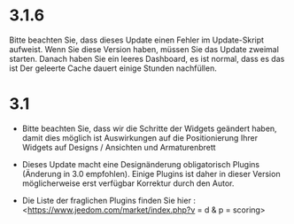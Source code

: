 3.1.6 
=====

Bitte beachten Sie, dass dieses Update einen Fehler im Update-Skript aufweist.
Wenn Sie diese Version haben, müssen Sie das Update zweimal starten.
Danach haben Sie ein leeres Dashboard, es ist normal, dass es das ist
Der geleerte Cache dauert einige Stunden
nachfüllen.

3.1 
===

-   Bitte beachten Sie, dass wir die Schritte der Widgets geändert haben, damit dies möglich ist
    Auswirkungen auf die Positionierung Ihrer Widgets auf Designs / Ansichten und
    Armaturenbrett

-   Dieses Update macht eine Designänderung obligatorisch
    Plugins (Änderung in 3.0 empfohlen). Einige Plugins
    ist daher in dieser Version möglicherweise erst verfügbar
    Korrektur durch den Autor.

-   Die Liste der fraglichen Plugins finden Sie hier :
    <https://www.jeedom.com/market/index.php?v = d &amp; p = scoring>


